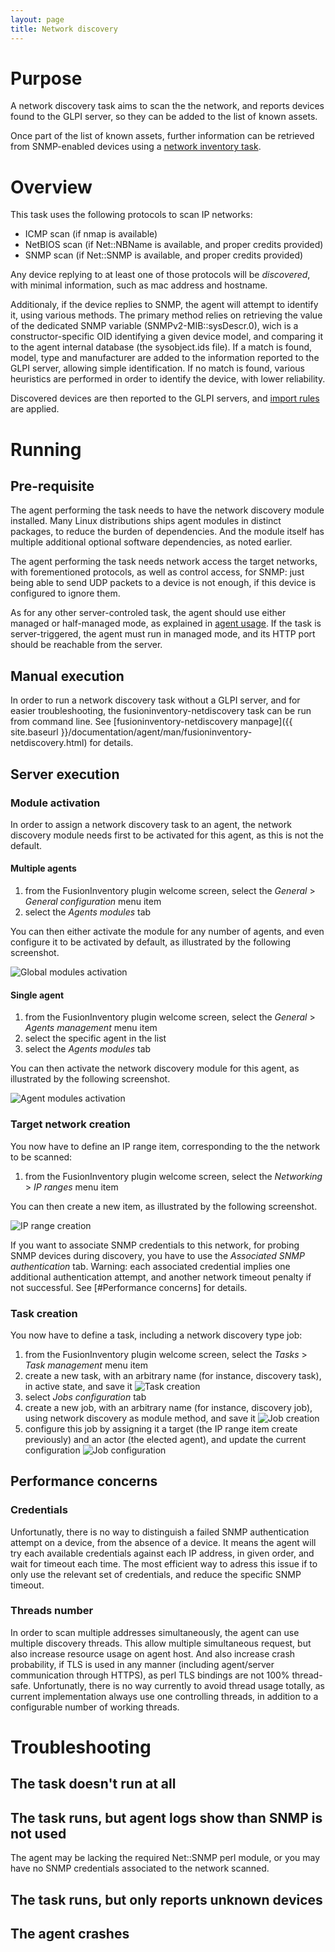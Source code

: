 ```yaml
---
layout: page
title: Network discovery
---
```


# Purpose

A network discovery task aims to scan the the network, and reports devices
found to the GLPI server, so they can be added to the list of known assets.

Once part of the list of known assets, further information can be retrieved
from SNMP-enabled devices using a [network inventory
task](networkinventory.html).

# Overview

This task uses the following protocols to scan IP networks:

* ICMP scan (if nmap is available)
* NetBIOS scan (if Net::NBName is available, and proper credits provided)
* SNMP scan (if Net::SNMP is available, and proper credits provided)

Any device replying to at least one of those protocols will be *discovered*,
with minimal information, such as mac address and hostname.

Additionaly, if the device replies to SNMP, the agent will attempt to identify
it, using various methods. The primary method relies on retrieving the value of
the dedicated SNMP variable (SNMPv2-MIB::sysDescr.0), wich is a
constructor-specific OID identifying a given device model, and comparing it to
the agent internal database (the sysobject.ids file). If a match is found,
model, type and manufacturer are added to the information reported to the GLPI
server, allowing simple identification. If no match is found, various
heuristics are performed in order to identify the device, with lower
reliability.

Discovered devices are then reported to the GLPI servers, and [import
rules](../fi4g/importrules.html) are applied.

# Running

## Pre-requisite

The agent performing the task needs to have the network discovery module
installed. Many Linux distributions ships agent modules in distinct packages,
to reduce the burden of dependencies. And the module itself has multiple
additional optional software dependencies, as noted earlier.

The agent performing the task needs network access the target networks, with
forementioned protocols, as well as control access, for SNMP: just being able
to send UDP packets to a device is not enough, if this device is configured to
ignore them.

As for any other server-controled task, the agent should use either managed or
half-managed mode, as explained in [agent usage](../agent/usage.html). If
the task is server-triggered, the agent must run in managed mode, and
its HTTP port should be reachable from the server.

## Manual execution

In order to run a network discovery task without a GLPI server, and for easier
troubleshooting, the fusioninventory-netdiscovery task can be run from command
line. See [fusioninventory-netdiscovery manpage]({{ site.baseurl }}/documentation/agent/man/fusioninventory-netdiscovery.html) for
details.

## Server execution

### Module activation

In order to assign a network discovery task to an agent, the network discovery
module needs first to be activated for this agent, as this is not the default.

#### Multiple agents

1. from the FusionInventory plugin welcome screen, select the _General_ >
  _General configuration_ menu item
1. select the _Agents modules_ tab

You can then either activate the module for any number of agents, and even
configure it to be activated by default, as illustrated by the following
screenshot.

![Global modules activation](global_modules_activation.png)

#### Single agent

1. from the FusionInventory plugin welcome screen, select the _General_ >
  _Agents management_ menu item
1. select the specific agent in the list
1. select the _Agents modules_ tab

You can then activate the network discovery module for this agent, as
illustrated by the following screenshot.

![Agent modules activation](agent_modules_activation.png)

### Target network creation

You now have to define an IP range item, corresponding to the the network to be
scanned:

1. from the FusionInventory plugin welcome screen, select the _Networking_ > _IP
ranges_ menu item

You can then create a new item, as illustrated by the following screenshot.

![IP range creation](ip_range_creation.png)

If you want to associate SNMP credentials to this network, for probing SNMP
devices during discovery, you have to use the _Associated SNMP authentication_
tab. Warning: each associated credential implies one additional authentication
attempt, and another network timeout penalty if not successful. See
[#Performance concerns] for details.

### Task creation

You now have to define a task, including a network discovery type job:

1. from the FusionInventory plugin welcome screen, select the _Tasks_ > _Task
   management_ menu item
1. create a new task, with an arbitrary name (for instance, discovery task), in
   active state, and save it
![Task creation](task_creation.png)
1. select _Jobs configuration_ tab
1. create a new job, with an arbitrary name (for instance, discovery job),
   using network discovery as module method, and save it
![Job creation](job_creation.png)
1. configure this job by assigning it a target (the IP range item create
   previously) and an actor (the elected agent), and update the current
   configuration
![Job configuration](job_configuration.png)

## Performance concerns

### Credentials

Unfortunatly, there is no way to distinguish a failed SNMP authentication
attempt on a device, from the absence of a device. It means the agent will try
each available credentials against each IP address, in given order, and wait
for timeout each time. The most efficient way to adress this issue if to only
use the relevant set of credentials, and reduce the specific SNMP timeout.

### Threads number

In order to scan multiple addresses simultaneously, the agent can use multiple
discovery threads. This allow multiple simultaneous request, but also increase
resource usage on agent host. And also increase crash probability, if TLS is
used in any manner (including agent/server communication through HTTPS), as
perl TLS bindings are not 100% thread-safe. Unfortunatly, there is no way
currently to avoid thread usage totally, as current implementation always use
one controlling threads, in addition to a configurable number of working
threads.

# Troubleshooting

## The task doesn't run at all

## The task runs, but agent logs show than SNMP is not used

The agent may be lacking the required Net::SNMP perl module, or you may have no
SNMP credentials associated to the network scanned.

## The task runs, but only reports unknown devices

## The agent crashes
